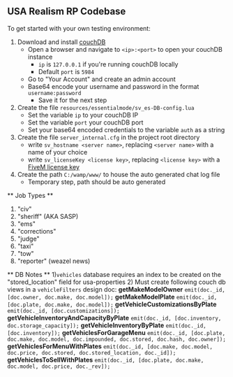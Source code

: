 ## USA Realism RP Codebase

To get started with your own testing environment:
1) Download and install [couchDB](http://couchdb.apache.org/)
    * Open a browser and navigate to `<ip>:<port>` to open your couchDB instance
        - `ip` is `127.0.0.1` if you're running couchDB locally
        - Default `port` is `5984`
    * Go to "Your Account" and create an admin account
    * Base64 encode your username and password in the format `username:password`
        - Save it for the next step
2) Create the file `resources/essentialmode/sv_es-DB-config.lua`  
    * Set the variable `ip` to your couchDB IP
    * Set the variable `port` your couchDB port
    * Set your base64 encoded credentials to the variable `auth` as a string
3) Create the file `server_internal.cfg` in the project root directory
    * write `sv_hostname <server name>`, replacing `<server name>` with a name of your choice
    * write `sv_licenseKey <license key>`, replacing `<license key>` with a [FiveM license key](https://keymaster.fivem.net/)
4) Create the path `C:/wamp/www/` to house the auto generated chat log file
    * Temporary step, path should be auto generated

** Job Types **
1) "civ"
2) "sheriff" (AKA SASP)
3) "ems"
4) "corrections"
5) "judge"
6) "taxi"
7) "tow"
8) "reporter" (weazel news)

** DB Notes **
1)``vehicles`` database requires an index to be created on the "stored_location" field for usa-properties
2)  Must create following couch db views in a ``vehicleFilters`` design doc:
	**getMakeModelOwner**
	``emit(doc._id, [doc.owner, doc.make, doc.model]);``
	**getMakeModelPlate**
	``emit(doc._id, [doc.plate, doc.make, doc.model]);``
	**getVehicleCustomizationsByPlate**
	``emit(doc._id, [doc.customizations]);``
	**getVehicleInventoryAndCapacityByPlate**
	``emit(doc._id, [doc.inventory, doc.storage_capacity]);``
	**getVehicleInventoryByPlate**
	``emit(doc._id, [doc.inventory]);``
	**getVehiclesForGarageMenu**
	``emit(doc._id, [doc.plate, doc.make, doc.model, doc.impounded, doc.stored, doc.hash, doc.owner]);``
	**getVehiclesForMenuWithPlates**
	``emit(doc._id, [doc.make, doc.model, doc.price, doc.stored, doc.stored_location, doc._id]);``
	**getVehiclesToSellWithPlates**
	``emit(doc._id, [doc.plate, doc.make, doc.model, doc.price, doc._rev]);``
